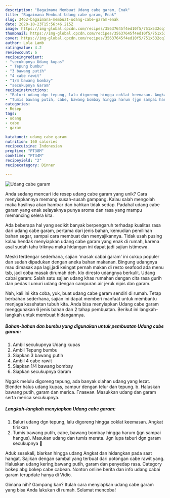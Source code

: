 ```yaml
---
description: "Bagaimana Membuat Udang cabe garam, Enak"
title: "Bagaimana Membuat Udang cabe garam, Enak"
slug: 3462-bagaimana-membuat-udang-cabe-garam-enak
date: 2020-10-23T15:56:46.215Z
image: https://img-global.cpcdn.com/recipes/35637645f4ed10f5/751x532cq70/udang-cabe-garam-foto-resep-utama.jpg
thumbnail: https://img-global.cpcdn.com/recipes/35637645f4ed10f5/751x532cq70/udang-cabe-garam-foto-resep-utama.jpg
cover: https://img-global.cpcdn.com/recipes/35637645f4ed10f5/751x532cq70/udang-cabe-garam-foto-resep-utama.jpg
author: Lola Lamb
ratingvalue: 4.2
reviewcount: 6
recipeingredient:
- "secukupnya Udang kupas"
- " Tepung bumbu"
- "3 bawang putih"
- "4 cabe rawit"
- "1/4 bawang bombay"
- "secukupnya Garam"
recipeinstructions:
- "Baluri udang dgn tepung, lalu digoreng hingga coklat keemasan. Angkat tiriskan"
- "Tumis bawang putih, cabe, bawang bombay hingga harum (jgn sampai hangus). Masukan udang dan tumis merata. Jgn lupa taburi dgn garam secukupnya 🤗"
categories:
- Resep
tags:
- udang
- cabe
- garam

katakunci: udang cabe garam 
nutrition: 160 calories
recipecuisine: Indonesian
preptime: "PT38M"
cooktime: "PT34M"
recipeyield: "2"
recipecategory: Dinner

---
```



![Udang cabe garam](https://img-global.cpcdn.com/recipes/35637645f4ed10f5/751x532cq70/udang-cabe-garam-foto-resep-utama.jpg)

Anda sedang mencari ide resep udang cabe garam yang unik? Cara menyiapkannya memang susah-susah gampang. Kalau salah mengolah maka hasilnya akan hambar dan bahkan tidak sedap. Padahal udang cabe garam yang enak selayaknya punya aroma dan rasa yang mampu memancing selera kita.

Ada beberapa hal yang sedikit banyak berpengaruh terhadap kualitas rasa dari udang cabe garam, pertama dari jenis bahan, kemudian pemilihan bahan segar, sampai cara membuat dan menyajikannya. Tidak usah pusing kalau hendak menyiapkan udang cabe garam yang enak di rumah, karena asal sudah tahu triknya maka hidangan ini dapat jadi sajian istimewa.

Meski terdengar sederhana, sajian &#39;masak cabai garam&#39; ini cukup populer dan sudah dipadukan dengan aneka bahan makanan. Bingung udangnya mau dimasak apa lagi,jadi keingat pernah makan di resto seafood ada menu tsb, jadi coba masak dirumah deh. klo diresto udangnya berkulit. Udang cabai garam: Salah satu sajian udang khas rumahan dengan cita rasa gurih dan pedas Lumuri udang dengan campuran air jeruk nipis dan garam.


Nah, kali ini kita coba, yuk, buat udang cabe garam sendiri di rumah. Tetap berbahan sederhana, sajian ini dapat memberi manfaat untuk membantu menjaga kesehatan tubuh kita. Anda bisa menyiapkan Udang cabe garam menggunakan 6 jenis bahan dan 2 tahap pembuatan. Berikut ini langkah-langkah untuk membuat hidangannya.

<!--inarticleads1-->

##### Bahan-bahan dan bumbu yang digunakan untuk pembuatan Udang cabe garam:

1. Ambil secukupnya Udang kupas
1. Ambil  Tepung bumbu
1. Siapkan 3 bawang putih
1. Ambil 4 cabe rawit
1. Siapkan 1/4 bawang bombay
1. Siapkan secukupnya Garam


Nggak melulu digoreng tepung, ada banyak olahan udang yang lezat. Blender halus udang kupas, campur dengan telur dan tepung. b. Haluskan bawang putih, garam dan merica. Главная. Masukkan udang dan garam serta merica secukupnya. 

<!--inarticleads2-->

##### Langkah-langkah menyiapkan Udang cabe garam:

1. Baluri udang dgn tepung, lalu digoreng hingga coklat keemasan. Angkat tiriskan
1. Tumis bawang putih, cabe, bawang bombay hingga harum (jgn sampai hangus). Masukan udang dan tumis merata. Jgn lupa taburi dgn garam secukupnya 🤗


Aduk sesekali, biarkan hingga udang Angkat dan hidangkan pada saat hangat. Sajikan dengan sambal yang terbuat dari potongan cabe rawit yang. Haluskan udang kering,bawang putih, garam dan penyedap rasa. Category bokep abg bokep cabe cabean. Nonton online berita dan info udang cabai garam terupdate hanya di Vidio. 

Gimana nih? Gampang kan? Itulah cara menyiapkan udang cabe garam yang bisa Anda lakukan di rumah. Selamat mencoba!
